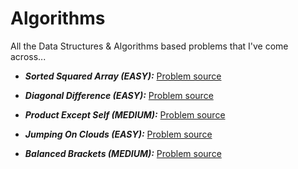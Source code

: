# Algorithms
All the Data Structures & Algorithms based problems that I've come across...


*  <i><b>Sorted Squared Array (EASY):</b></i>
   [Problem source](https://leetcode.com/problems/squares-of-a-sorted-array/)
   
*  <i><b>Diagonal Difference (EASY):</b></i>
   [Problem source](https://www.hackerrank.com/challenges/diagonal-difference/problem)
  
*  <i><b>Product Except Self (MEDIUM):</b></i> 
   [Problem source](https://leetcode.com/problems/product-of-array-except-self/)
   
*  <i><b>Jumping On Clouds (EASY):</b></i> 
   [Problem source](https://www.hackerrank.com/challenges/jumping-on-the-clouds/problem)
    
*  <i><b>Balanced Brackets (MEDIUM):</b></i> 
   [Problem source](https://www.hackerrank.com/challenges/balanced-brackets/problem)

